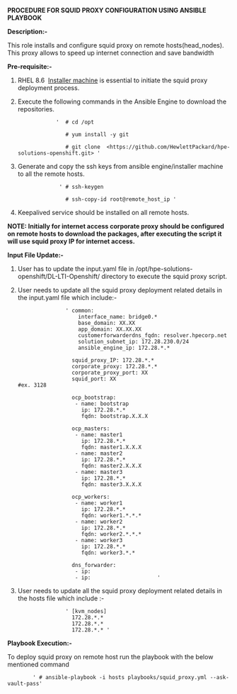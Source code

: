 **PROCEDURE FOR SQUID PROXY CONFIGURATION USING ANSIBLE PLAYBOOK**

**Description:-**

 This role installs and configure squid proxy on remote hosts(head_nodes). This proxy allows to speed up internet connection and save bandwidth

**Pre-requisite:-**

1. RHEL 8.6  [Installer machine](https://github.com/HewlettPackard/hpe-solutions-openshift/blob/master/DL-LTI-Openshift/Readme.md "https://github.com/HewlettPackard/hpe-solutions-openshift/blob/master/DL-LTI-Openshift/Readme.md") is essential to initiate the squid proxy deployment process.
2. Execute the following commands in the Ansible Engine to download the repositories.

                   '  # cd /opt

                      # yum install -y git

                      # git clone  <https://github.com/HewlettPackard/hpe-solutions-openshift.git> '

3. Generate and copy the ssh keys from ansible engine/installer machine to all the remote hosts.

                    ' # ssh-keygen 

                      # ssh-copy-id root@remote_host_ip '

4. Keepalived service should be installed on all remote hosts.

**NOTE: Initially for internet access corporate proxy should be configured on remote hosts to download the packages, after executing the script it will use squid proxy IP for internet access.** 

**Input File Update:-**

1. User has to update the input.yaml file in /opt/hpe-solutions-openshift/DL-LTI-Openshift/ directory to execute the squid proxy  script.
2. User needs to update all the squid proxy deployment related details in the input.yaml file which include:-
                      
                      ' common:
                          interface_name: bridge0.*
                          base_domain: XX.XX
                          app_domain: XX.XX.XX
                          customerforwarderdns_fqdn: resolver.hpecorp.net
                          solution_subnet_ip: 172.28.230.0/24
                          ansible_engine_ip: 172.28.*.* 

                        squid_proxy_IP: 172.28.*.*
                        corporate_proxy: 172.28.*.*
                        corporate_proxy_port: XX
                        squid_port: XX                                 #ex. 3128

                        ocp_bootstrap:
                         - name: bootstrap
                           ip: 172.28.*.*
                           fqdn: bootstrap.X.X.X
                        
                        ocp_masters:
                         - name: master1
                           ip: 172.28.*.*
                           fqdn: master1.X.X.X
                         - name: master2
                           ip: 172.28.*.*
                           fqdn: master2.X.X.X
                         - name: master3
                           ip: 172.28.*.*
                           fqdn: master3.X.X.X 

                        ocp_workers:
                         - name: worker1
                           ip: 172.28.*.*
                           fqdn: worker1.*.*.*
                         - name: worker2
                           ip: 172.28.*.*
                           fqdn: worker2.*.*.*
                         - name: worker3
                           ip: 172.28.*.*
                           fqdn: worker3.*.* 

                        dns_forwarder:
                         - ip: 
                         - ip:                     ' 

3. User needs to update all the squid proxy deployment related details in the hosts file which include :-
                     
                      ' [kvm_nodes]
                        172.28.*.*
                        172.28.*.*
                        172.28.*.* '

**Playbook Execution:-**

To deploy squid proxy on remote host run the playbook with the below mentioned command                   

            ' # ansible-playbook -i hosts playbooks/squid_proxy.yml --ask-vault-pass'

